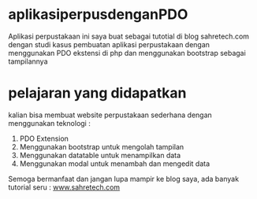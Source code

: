# aplikasiperpusdenganPDO
Aplikasi perpustakaan ini saya buat sebagai tutotial di blog sahretech.com dengan studi kasus pembuatan aplikasi perpustakaan
dengan menggunakan PDO ekstensi di php dan menggunakan bootstrap sebagai tampilannya


# pelajaran yang didapatkan
kalian bisa membuat website perpustakaan sederhana dengan menggunakan teknologi :
1. PDO Extension
2. Menggunakan bootstrap untuk mengolah tampilan
3. Menggunakan datatable untuk menampilkan data
4. Menggunakan modal untuk menambah dan mengedit data

Semoga bermanfaat dan jangan lupa mampir ke blog saya, ada banyak tutorial seru :
www.sahretech.com
